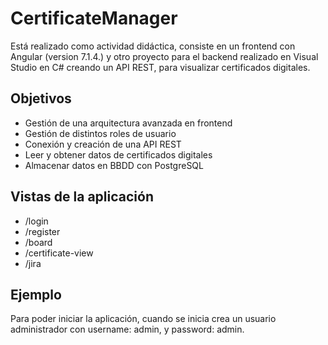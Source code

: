 # CertificateManager

Está realizado como actividad didáctica, consiste en un frontend con Angular (version 7.1.4.) y otro proyecto para el backend realizado en Visual Studio en C# creando un API REST, para visualizar certificados digitales.

## Objetivos

- Gestión de una arquitectura avanzada en frontend
- Gestión de distintos roles de usuario
- Conexión y creación de una API REST
- Leer y obtener datos de certificados digitales
- Almacenar datos en BBDD con PostgreSQL

## Vistas de la aplicación

- /login
- /register
- /board
- /certificate-view
- /jira

## Ejemplo

Para poder iniciar la aplicación, cuando se inicia crea un usuario administrador con username: admin, y password: admin.
